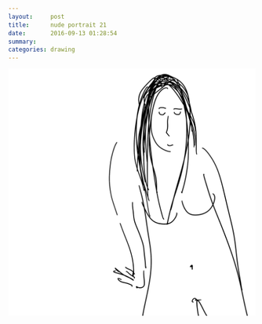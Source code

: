 ```yaml
---
layout:     post
title:      nude portrait 21
date:       2016-09-13 01:28:54
summary:    
categories: drawing
---
```

![nude portrait 21](/images/diary/nude-portrait-21.png ".")
